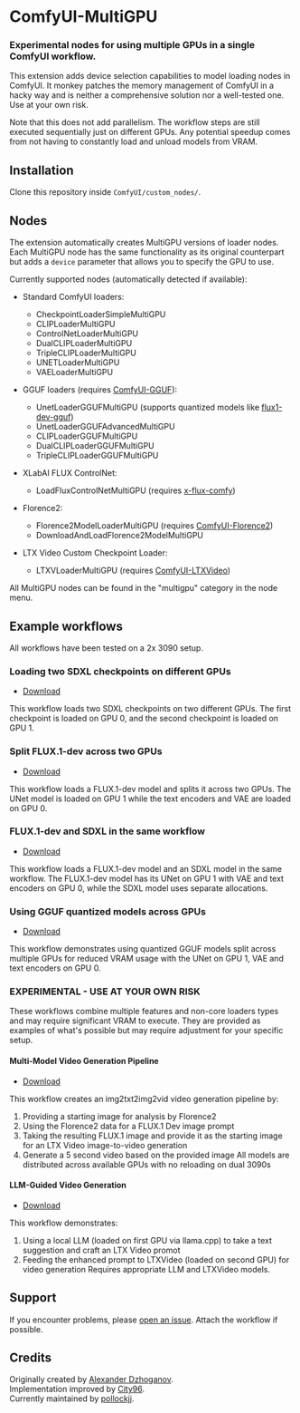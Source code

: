 # ComfyUI-MultiGPU

### Experimental nodes for using multiple GPUs in a single ComfyUI workflow.

This extension adds device selection capabilities to model loading nodes in ComfyUI. It monkey patches the memory management of ComfyUI in a hacky way and is neither a comprehensive solution nor a well-tested one. Use at your own risk.

Note that this does not add parallelism. The workflow steps are still executed sequentially just on different GPUs. Any potential speedup comes from not having to constantly load and unload models from VRAM.

## Installation

Clone this repository inside `ComfyUI/custom_nodes/`.

## Nodes

The extension automatically creates MultiGPU versions of loader nodes. Each MultiGPU node has the same functionality as its original counterpart but adds a `device` parameter that allows you to specify the GPU to use.

Currently supported nodes (automatically detected if available):
- Standard ComfyUI loaders:
  - CheckpointLoaderSimpleMultiGPU
  - CLIPLoaderMultiGPU
  - ControlNetLoaderMultiGPU
  - DualCLIPLoaderMultiGPU
  - TripleCLIPLoaderMultiGPU
  - UNETLoaderMultiGPU
  - VAELoaderMultiGPU

- GGUF loaders (requires [ComfyUI-GGUF](https://github.com/city96/ComfyUI-GGUF)):
  - UnetLoaderGGUFMultiGPU (supports quantized models like [flux1-dev-gguf](https://huggingface.co/city96/FLUX.1-dev-gguf))
  - UnetLoaderGGUFAdvancedMultiGPU
  - CLIPLoaderGGUFMultiGPU
  - DualCLIPLoaderGGUFMultiGPU
  - TripleCLIPLoaderGGUFMultiGPU

- XLabAI FLUX ControlNet:
  - LoadFluxControlNetMultiGPU (requires [x-flux-comfy](https://github.com/XLabAI/x-flux-comfyui))

- Florence2:
  - Florence2ModelLoaderMultiGPU (requires [ComfyUI-Florence2](https://github.com/kijai/ComfyUI-Florence2))
  - DownloadAndLoadFlorence2ModelMultiGPU

- LTX Video Custom Checkpoint Loader:
  - LTXVLoaderMultiGPU (requires [ComfyUI-LTXVideo](https://github.com/Lightricks/ComfyUI-LTXVideo))

All MultiGPU nodes can be found in the "multigpu" category in the node menu.

## Example workflows

All workflows have been tested on a 2x 3090 setup.

### Loading two SDXL checkpoints on different GPUs

- [Download](examples/sdxl_2gpu.json)

This workflow loads two SDXL checkpoints on two different GPUs. The first checkpoint is loaded on GPU 0, and the second checkpoint is loaded on GPU 1.

### Split FLUX.1-dev across two GPUs

- [Download](examples/flux1dev_2gpu.json)

This workflow loads a FLUX.1-dev model and splits it across two GPUs. The UNet model is loaded on GPU 1 while the text encoders and VAE are loaded on GPU 0.

### FLUX.1-dev and SDXL in the same workflow

- [Download](examples/flux1dev_sdxl_2gpu.json)

This workflow loads a FLUX.1-dev model and an SDXL model in the same workflow. The FLUX.1-dev model has its UNet on GPU 1 with VAE and text encoders on GPU 0, while the SDXL model uses separate allocations.

### Using GGUF quantized models across GPUs

- [Download](examples/flux1dev_2gpu_GGUF.json)

This workflow demonstrates using quantized GGUF models split across multiple GPUs for reduced VRAM usage with the UNet on GPU 1, VAE and text encoders on GPU 0.

### EXPERIMENTAL - USE AT YOUR OWN RISK

These workflows combine multiple features and non-core loaders types and may require significant VRAM to execute. They are provided as examples of what's possible but may require adjustment for your specific setup.

#### Multi-Model Video Generation Pipeline

- [Download](examples/florence2_flux1dev_ltxv_2gpu_GGUF.json)

This workflow creates an img2txt2img2vid video generation pipeline by:
1. Providing a starting image for analysis by Florence2
2. Using the Florence2 data for a FLUX.1 Dev image prompt
3. Taking the resulting FLUX.1 image and provide it as the starting image for an LTX Video image-to-video generation
4. Generate a 5 second video based on the provided image
All models are distributed across available GPUs with no reloading on dual 3090s

#### LLM-Guided Video Generation

- [Download](examples/llamacpp_ltxv_2gpu_GGUF.json)

This workflow demonstrates:
1. Using a local LLM (loaded on first GPU via llama.cpp) to take a text suggestion and craft an LTX Video promot
2. Feeding the enhanced prompt to LTXVideo (loaded on second GPU) for video generation
Requires appropriate LLM and LTXVideo models.

## Support

If you encounter problems, please [open an issue](https://github.com/pollockjj/ComfyUI-MultiGPU/issues/new). Attach the workflow if possible.

## Credits

Originally created by [Alexander Dzhoganov](https://github.com/AlexanderDzhoganov).  
Implementation improved by [City96](https://v100s.net/).  
Currently maintained by [pollockjj](https://github.com/pollockjj).